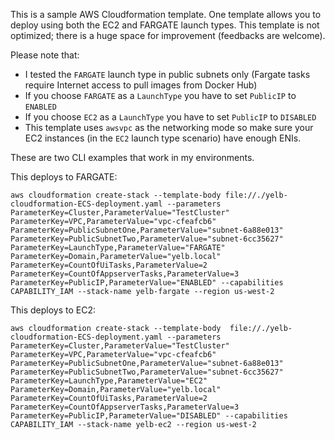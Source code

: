 This is a sample AWS Cloudformation template. One template allows you to deploy using both the EC2 and FARGATE launch types. This template is not optimized; there is a huge space for improvement (feedbacks are welcome). 

Please note that:
- I tested the `FARGATE` launch type in public subnets only (Fargate tasks require Internet access to pull images from Docker Hub) 
- If you choose `FARGATE` as a `LaunchType` you have to set `PublicIP` to `ENABLED`
- If you choose `EC2` as a `LaunchType` you have to set `PublicIP` to `DISABLED`
- This template uses `awsvpc` as the networking mode so make sure your EC2 instances (in the `EC2` launch type scenario) have enough ENIs.

These are two CLI examples that work in my environments. 

This deploys to FARGATE:

```
aws cloudformation create-stack --template-body file://./yelb-cloudformation-ECS-deployment.yaml --parameters ParameterKey=Cluster,ParameterValue="TestCluster" ParameterKey=VPC,ParameterValue="vpc-cfeafcb6" ParameterKey=PublicSubnetOne,ParameterValue="subnet-6a88e013" ParameterKey=PublicSubnetTwo,ParameterValue="subnet-6cc35627" ParameterKey=LaunchType,ParameterValue="FARGATE" ParameterKey=Domain,ParameterValue="yelb.local" ParameterKey=CountOfUiTasks,ParameterValue=2 ParameterKey=CountOfAppserverTasks,ParameterValue=3 ParameterKey=PublicIP,ParameterValue="ENABLED" --capabilities CAPABILITY_IAM --stack-name yelb-fargate --region us-west-2
```

This deploys to EC2:

```
aws cloudformation create-stack --template-body  file://./yelb-cloudformation-ECS-deployment.yaml --parameters ParameterKey=Cluster,ParameterValue="TestCluster" ParameterKey=VPC,ParameterValue="vpc-cfeafcb6" ParameterKey=PublicSubnetOne,ParameterValue="subnet-6a88e013" ParameterKey=PublicSubnetTwo,ParameterValue="subnet-6cc35627" ParameterKey=LaunchType,ParameterValue="EC2" ParameterKey=Domain,ParameterValue="yelb.local" ParameterKey=CountOfUiTasks,ParameterValue=2 ParameterKey=CountOfAppserverTasks,ParameterValue=3 ParameterKey=PublicIP,ParameterValue="DISABLED" --capabilities CAPABILITY_IAM --stack-name yelb-ec2 --region us-west-2
```
